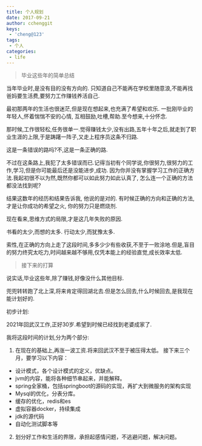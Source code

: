 ```yaml
---
title: 个人规划
date: 2017-09-21
author: cchenggit
keys:
 - 'cheng@123'
tags:
 - 个人
categories: 
 - life
---
```


> 毕业这些年的简单总结

当年毕业时,是没有目的没有方向的. 
只知道自己不能再在学校里随意浪,不能再找爸妈要生活费,要努力工作赚钱养活自己.

最初那两年的生活也很迷茫,但是现在想起来,也充满了希望和欢乐.
一批刚毕业的年轻人,怀着惴惴不安的心情, 互相鼓励,吐槽,帮助.至今想来,十分怀念.

那时候,工作很轻松,任务很单一.觉得赚钱太少,没有出路,五年十年之后,就走到了职业生涯的上限,于是踌躇一阵子,又走上程序员这条不归路.

这是一条错误的路吗?不,这是一条正确的路.

不过在这条路上,我犯了太多错误而已.记得当初有个同学说,你很努力,很努力的工作,学习,但是你可能最后还是没能进步,成功. 因为你并没有掌握学习工作的正确方法.我起初很不以为然,既然你都可以如此努力如此认真了, 怎么连一个正确的方法都没法找到呢?

结果这数年的经历和结果告诉我, 他说的是对的. 有时候正确的方向和正确的方法, 才是让你成功的希望之火, 你的努力只是燃烧剂.

现在看来,思维方式的局限,才是这几年失败的原因.

书看的太少,而想的太多. 行动太少,而犹豫太多.

索性,在正确的方向上走了这段时间,多多少少有些收获,不至于一败涂地.但是,盲目的努力终究太吃力,时间越来越不够用,仅凭本能上的经验直觉,成长效率太低.

> 接下来的打算

说实话,毕业这些年,除了赚钱,好像没什么其他目标.

兜兜转转跑了北上深,将来肯定得回湖北去.但是怎么回去,什么时候回去,是我现在能计划好的.

初步计划:

2021年回武汉工作,正好30岁.希望到时候已经找到老婆成家了.

我将这段时间的计划,分为两个部分:

1. 在现在的基础上,再涨一波工资.将来回武汉不至于被压得太低。
接下来三个月，要学习以下内容：
 - 设计模式，各个设计模式的定义，优缺点。
 - jvm的内容，能将各种细节串起来，并能解释。
 - spring全家桶，包括springboot的源码的实现，再扩大到微服务的架构实现
 - Mysql的优化，分表分库。
 - 缓存的优化，redis和es
 - 虚拟容器docker，持续集成
 - jdk的源代码
 - 自动化测试脚本等

2. 划分好工作和生活的界限，承担起感情问题，不逃避问题，解决问题。

